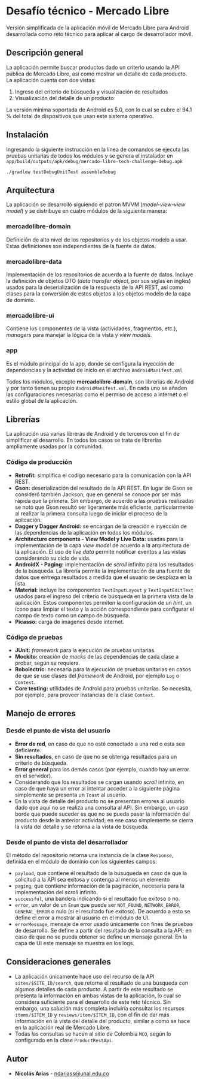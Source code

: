 # Desafío técnico - Mercado Libre
Versión simplificada de la aplicación móvil de Mercado Libre para Android desarrollada como reto técnico para aplicar al cargo de desarrollador móvil.

## Descripción general
La aplicación permite buscar productos dado un criterio usando la API pública de Mercado Libre, así como mostrar un detalle de cada producto. La aplicación cuenta con dos vistas:

1. Ingreso del criterio de búsqueda y visualziación de resultados
2. Visualización del detalle de un producto

La versión mínima soportada de Android es 5.0, con lo cual se cubre el 94.1 % del total de dispositivos que usan este sistema operativo.

## Instalación
Ingresando la siguiente instrucción en la línea de comandos se ejecuta las pruebas unitarias de todos los módulos y se genera el instalador en `app/build/outputs/apk/debug/mercado-libre-tech-challenge-debug.apk`

    ./gradlew testDebugUnitTest assembleDebug

## Arquitectura
La aplicación se desarrolló siguiendo el patron MVVM (*model-view-view model*) y se distribuye en cuatro módulos de la siguiente manera:

### mercadolibre-domain
Definición de alto nivel de los repositorios y de los objetos modelo a usar. Estas definiciones son independientes de la fuente de datos.

### mercadolibre-data
Implementación de los repositorios de acuerdo a la fuente de datos. Incluye la definición de objetos DTO (*data transfer object*, por sus siglas en inglés) usados para la deserialización de la respuesta de la API REST, así como clases para la conversión de estos objetos a los objetos modelo de la capa de dominio.

### mercadolibre-ui
Contiene los componentes de la vista (actividades, fragmentos, etc.), *managers* para manejar la lógica de la vista y *view models*.

### app
Es el módulo principal de la app, donde se configura la inyección de dependencias y la actividad de inicio en el archivo `AndroidManifest.xml`

Todos los módulos, excepto **mercadolibre-domain**, son librerías de Android y por tanto tienen su propio `AndroidManifest.xml`. En cada uno se añaden las configuraciones necesarias como el permiso de acceso a internet o el estilo global de la aplicación.

## Librerías
La aplicación usa varias libreras de Android y de terceros con el fin de simplificar el desarrollo. En todos los casos se trata de librerías ampliamente usadas por la comunidad.

### Código de producción
* **Retrofit:** simplifica el codigo necesario para la comunicación con la API REST.
* **Gson:** deserialización del resultado de la API REST. En lugar de Gson se consideró también Jackson, que en general se conoce por ser más rápida que la primera. Sin embargo, de acuerdo a las pruebas realizadas se notó que Gson resultó ser ligeramente más eficiente, particularmente al realizar la primera consulta luego de iniciar el proceso de la aplicación.
* **Dagger y Dagger Android:** se encargan de la creación e inyección de las dependencias de la aplicación en todos los módulos.
* **Architecture components - View Model y Live Data:** usadas para la implementación de la capa *view model* de acuerdo a la arquitectura de la aplicación. El uso de *live data* permite notificar eventos a las vistas considerando su ciclo de vida.
* **AndroidX - Paging:** implementación de *scroll* infinito para los resultados de la búsqueda. La librería permite la implementación de una fuente de datos que entrega resultados a medida que el usuario se desplaza en la lista.
* **Material:** incluye los componentes `TextInputLayout` y `TextInputEditText` usados para el ingreso del criterio de búsqueda en la primera vista de la aplicación. Estos componentes permiten la configuración de un *hint*, un ícono para limpiar el texto y la acción correspondiente para configurar el campo de texto como un campo de búsqueda.
* **Picasso:** carga de imágenes desde internet.

### Código de pruebas
* **JUnit:** *framework* para la ejecución de pruebas unitarias.
* **Mockito:** creación de *mocks* de las dependencias de cada clase a probar, según se requiera.
* **Robolectric:** necesaria para la ejecución de pruebas unitarias en casos de que se use clases del *framework* de Android, por ejemplo `Log` o `Context`.
* **Core testing:** utilidades de Android para pruebas unitarias. Se necesita, por ejemplo, para proveer instancias de la clase `Context`.

## Manejo de errores
### Desde el punto de vista del usuario
* **Error de red**, en caso de que no esté conectado a una red o esta sea deficiente.
* **Sin resultados**, en caso de que no se obtenga resultados para un criterio de búsqueda.
* **Error general** para los demás casos (por ejemplo, cuando hay un error en el servidor).
* Considerando que los resultados se cargan usando *scroll* infinito, en caso de que haya un error al intentar acceder a la siguiente página simplemente se presenta un `Toast` al usuario.
* En la vista de detalle del producto no se presentan errores al usuario dado que aquí no se realiza una consulta al API. Sin embargo, un caso borde que puede suceder es que no se pueda pasar la información del producto desde la anterior actividad; en ese caso simplemente se cierra la vista  del detalle y se retorna a la vista de búsqueda.

### Desde el punto de vista del desarrollador
El método del repositorio retorna una instancia de la clase `Response`, definida en el módulo de dominio con los siguientes campos:

* `payload`, que contiene el resultado de la búsuqueda en caso de que la solicitud a la API sea exitosa y contenga al menos un elemento
* `paging`, que contiene información de la paginación, necesaria para la implementación del *scroll* infinito.
* `successful`, una bandera indicando si el resultado fue exitoso o no.
* `error`, un valor de un `Enum` que puede ser `NOT_FOUND`, `NETWORK_ERROR`, `GENERAL_ERROR` o nulo (si el resultado fue exitoso). De acuerdo a esto se define el error a mostrar al usuario en el módulo de UI.
* `errorMessage`, mensaje de error usado únicamente con fines de pruebas de desarrollo. Se define a partir del resultado de la consulta a la API; en caso de que no se pueda obtener se define un mensaje general. En la capa de UI este mensaje se muestra en los logs.

## Consideraciones generales
* La aplicación únicamente hace uso del recurso de la API `sites/$SITE_ID/search`, que retorna el resultado de una búsqueda con algunos detalles de cada producto. A partir de este resultado se presenta la información en ambas vistas de la aplicación, lo cual se considera suficiente para el desarrollo de este reto técnico. Sin embargo, una solución más completa incluiría consultar los recursos `items/$ITEM_ID` y `reviews/item/$ITEM_ID`, con el fin de dar más información en la vista del detalle del producto, similar a como se hace en la aplicación real de Mercado Libre.
* Todas las consultas se hacen al sitio de Colombia `MCO`, según lo configurado en la clase `ProductRestApi`.

## Autor
* **Nicolás Arias** - [ndariass@unal.edu.co](mailto:ndariass@unal.edu.co)
